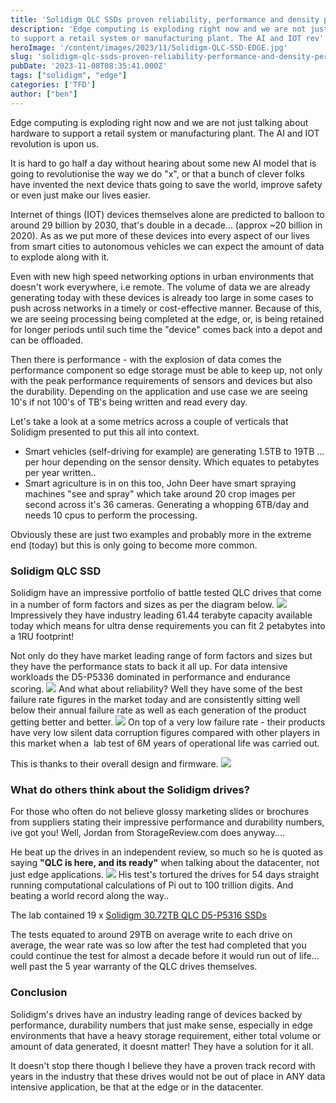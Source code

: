 ```yaml
---
title: 'Solidigm QLC SSDs proven reliability, performance and density perfect for challenging edge computing environments' 
description: 'Edge computing is exploding right now and we are not just talking about hardware
to support a retail system or manufacturing plant. The AI and IOT rev'
heroImage: '/content/images/2023/11/Solidigm-QLC-SSD-EDGE.jpg'
slug: 'solidigm-qlc-ssds-proven-reliability-performance-and-density-perfect-for-challenging-edge-computing-environments'
pubDate: '2023-11-08T08:35:41.000Z'
tags: ["solidigm", "edge"] 
categories: ['TFD']
author: ["ben"]
---
```


Edge computing is exploding right now and we are not just talking about hardware to support a retail system or manufacturing plant. The AI and IOT revolution is upon us. 

It is hard to go half a day without hearing about some new AI model that is going to revolutionise the way we do "x", or that a bunch of clever folks have invented the next device thats going to save the world, improve safety or even just make our lives easier.

Internet of things (IOT) devices themselves alone are predicted to balloon to around 29 billion by 2030, that's double in a decade... (approx ~20 billion in 2020). As as we put more of these devices into every aspect of our lives from smart cities to autonomous vehicles we can expect the amount of data to explode along with it.

Even with new high speed networking options in urban environments that doesn't work everywhere, i.e remote. The volume of data we are already generating today with these devices is already too large in some cases to push across networks in a timely or cost-effective manner. Because of this, we are seeing processing being completed at the edge, or, is being retained for longer periods until such time the "device" comes back into a depot and can be offloaded.

Then there is performance - with the explosion of data comes the performance component so edge storage must be able to keep up, not only with the peak performance requirements of sensors and devices but also the durability. Depending on the application and use case we are seeing 10's if not 100's of TB's being written and read every day. 

Let's take a look at a some metrics across a couple of verticals that Solidigm presented to put this all into context.

- Smart vehicles (self-driving for example) are generating 1.5TB to 19TB ... per hour depending on the sensor density. Which equates to petabytes per year written.. 
- Smart agriculture is in on this too, John Deer have smart spraying machines "see and spray" which take around 20 crop images per second across it's 36 cameras. Generating a whopping 6TB/day and needs 10 cpus to perform the processing. 

Obviously these are just two examples and probably more in the extreme end (today) but this is only going to become more common.

### Solidigm QLC SSD

Solidigm have an impressive portfolio of battle tested QLC drives that come in a number of form factors and sizes as per the diagram below.
![](/content/images/2023/11/image-1.png)
Impressively they have industry leading 61.44 terabyte capacity available today which means for ultra dense requirements you can fit 2 petabytes into a 1RU footprint!

Not only do they have market leading range of form factors and sizes but they have the performance stats to back it all up. For data intensive workloads the D5-P5336 dominated in performance and endurance scoring.
![](/content/images/2023/11/image-2.png)
And what about reliability? Well they have some of the best failure rate figures in the market today and are consistently sitting well below their annual failure rate as well as each generation of the product getting better and better.
![](/content/images/2023/11/image-3.png)
On top of a very low failure rate - their products have very low silent data corruption figures compared with other players in this market when a  lab test of 6M years of operational life was carried out.

This is thanks to their overall design and firmware.
![](/content/images/2023/11/image-4.png)
### What do others think about the Solidigm drives?

For those who often do not believe glossy marketing slides or brochures from suppliers stating their impressive performance and durability numbers, ive got you! Well, Jordan from StorageReview.com does anyway....

He beat up the drives in an independent review, so much so he is quoted as saying **"QLC is here, and its ready"** when talking about the datacenter, not just edge applications. 
![](/content/images/2023/11/image-6.png)
His test's tortured the drives for 54 days straight running computational calculations of Pi out to 100 trillion digits. And beating a world record along the way..

The lab contained 19 x [Solidigm 30.72TB QLC D5-P5316 SSDs](https://www.solidigm.com/products/data-center/d5/p5316.html)

The tests equated to around 29TB on average write to each drive on average, the wear rate was so low after the test had completed that you could continue the test for almost a decade before it would run out of life... well past the 5 year warranty of the QLC drives themselves.

### Conclusion

Solidigm's drives have an industry leading range of devices backed by performance, durability numbers that just make sense, especially in edge environments that have a heavy storage requirement, either total volume or amount of data generated, it doesnt matter! They have a solution for it all.

It doesn't stop there though I believe they have a proven track record with years in the industry that these drives would not be out of place in ANY data intensive application, be that at the edge or in the datacenter. 

